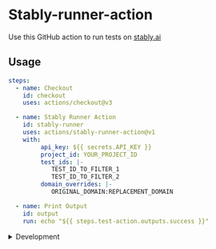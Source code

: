 # Stably-runner-action

Use this GitHub action to run tests on [stably.ai](https://stably.ai)

## Usage

```yaml
steps:
  - name: Checkout
    id: checkout
    uses: actions/checkout@v3

  - name: Stably Runner Action
    id: stably-runner
    uses: actions/stably-runner-action@v1
    with:
         api_key: ${{ secrets.API_KEY }}
         project_id: YOUR_PROJECT_ID
         test_ids: |-
            TEST_ID_TO_FILTER_1
            TEST_ID_TO_FILTER_2
         domain_overrides: |-
            ORIGINAL_DOMAIN:REPLACEMENT_DOMAIN

  - name: Print Output
    id: output
    run: echo "${{ steps.test-action.outputs.success }}"
```

<details>

<summary>Development</summary>

## Setup

1. :hammer_and_wrench: Install the dependencies

   ```bash
   npm install
   ```

2. :building_construction: Package the TypeScript for distribution

   ```bash
   npm run bundle
   ```

3. :white_check_mark: Run the tests

   ```bash
   npm test
   ```

## Publishing

1. Create a new branch

   ```bash
   git checkout -b releases/v1
   ```

2. Format, test, and build the action

   ```bash
   npm run all
   ```

3. Commit your changes

4. Push them to your repository

   ```bash
   git push -u origin releases/v1
   ```

6. Merge the pull request into the `master` branch

The action should now be published

For information about versioning see
[Versioning](https://github.com/actions/toolkit/blob/master/docs/action-versioning.md)

## Validating the Action

[`ci.yml`](./.github/workflows/ci.yml) validates the action


</details>